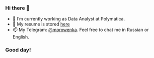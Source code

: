 ### Hi there 👋

- 🔭 I’m currently working as Data Analyst at Polymatica.
- 💬 My resume is stored [here](https://github.com/morowenka/morowenka/blob/main/Mark%20Basov%20-%20Data%20Scientist.pdf)
- 📫 My Telegram: [@morowenka](https://t.me/morowenka). Feel free to chat me in Russian or English.

### Good day!
